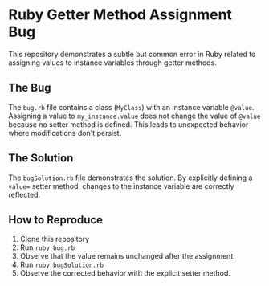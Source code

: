 # Ruby Getter Method Assignment Bug

This repository demonstrates a subtle but common error in Ruby related to assigning values to instance variables through getter methods.

## The Bug
The `bug.rb` file contains a class (`MyClass`) with an instance variable `@value`.  Assigning a value to `my_instance.value` does not change the value of `@value` because no setter method is defined.  This leads to unexpected behavior where modifications don't persist.

## The Solution
The `bugSolution.rb` file demonstrates the solution. By explicitly defining a `value=` setter method, changes to the instance variable are correctly reflected.

## How to Reproduce
1. Clone this repository
2. Run `ruby bug.rb`
3. Observe that the value remains unchanged after the assignment.
4. Run `ruby bugSolution.rb`
5. Observe the corrected behavior with the explicit setter method.
